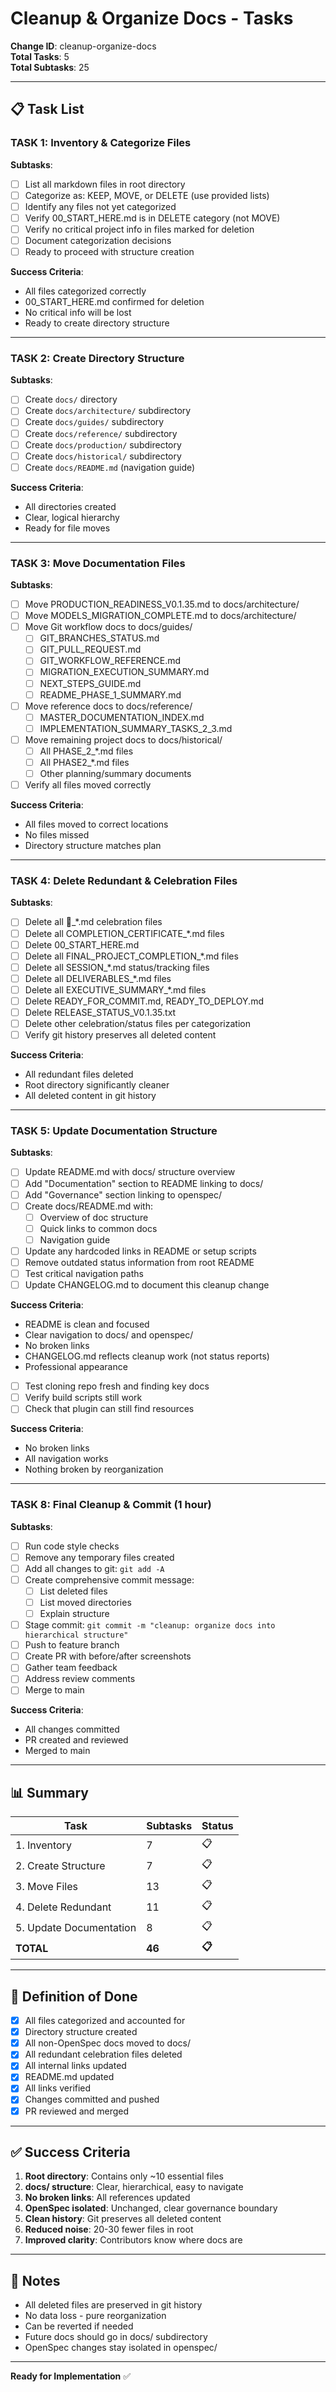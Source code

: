 # Cleanup & Organize Docs - Tasks

**Change ID**: cleanup-organize-docs  
**Total Tasks**: 5  
**Total Subtasks**: 25  

---

## 📋 Task List

### TASK 1: Inventory & Categorize Files
**Subtasks**:
- [ ] List all markdown files in root directory
- [ ] Categorize as: KEEP, MOVE, or DELETE (use provided lists)
- [ ] Identify any files not yet categorized
- [ ] Verify 00_START_HERE.md is in DELETE category (not MOVE)
- [ ] Verify no critical project info in files marked for deletion
- [ ] Document categorization decisions
- [ ] Ready to proceed with structure creation

**Success Criteria**:
- All files categorized correctly
- 00_START_HERE.md confirmed for deletion
- No critical info will be lost
- Ready to create directory structure

---

### TASK 2: Create Directory Structure
**Subtasks**:
- [ ] Create `docs/` directory
- [ ] Create `docs/architecture/` subdirectory
- [ ] Create `docs/guides/` subdirectory
- [ ] Create `docs/reference/` subdirectory
- [ ] Create `docs/production/` subdirectory
- [ ] Create `docs/historical/` subdirectory
- [ ] Create `docs/README.md` (navigation guide)

**Success Criteria**:
- All directories created
- Clear, logical hierarchy
- Ready for file moves

---

### TASK 3: Move Documentation Files
**Subtasks**:
- [ ] Move PRODUCTION_READINESS_V0.1.35.md to docs/architecture/
- [ ] Move MODELS_MIGRATION_COMPLETE.md to docs/architecture/
- [ ] Move Git workflow docs to docs/guides/
  - [ ] GIT_BRANCHES_STATUS.md
  - [ ] GIT_PULL_REQUEST.md
  - [ ] GIT_WORKFLOW_REFERENCE.md
  - [ ] MIGRATION_EXECUTION_SUMMARY.md
  - [ ] NEXT_STEPS_GUIDE.md
  - [ ] README_PHASE_1_SUMMARY.md
- [ ] Move reference docs to docs/reference/
  - [ ] MASTER_DOCUMENTATION_INDEX.md
  - [ ] IMPLEMENTATION_SUMMARY_TASKS_2_3.md
- [ ] Move remaining project docs to docs/historical/
  - [ ] All PHASE_2_*.md files
  - [ ] All PHASE2_*.md files
  - [ ] Other planning/summary documents
- [ ] Verify all files moved correctly

**Success Criteria**:
- All files moved to correct locations
- No files missed
- Directory structure matches plan

---

### TASK 4: Delete Redundant & Celebration Files
**Subtasks**:
- [ ] Delete all 🎉_*.md celebration files
- [ ] Delete all COMPLETION_CERTIFICATE_*.md files
- [ ] Delete 00_START_HERE.md
- [ ] Delete all FINAL_PROJECT_COMPLETION_*.md files
- [ ] Delete all SESSION_*.md status/tracking files
- [ ] Delete all DELIVERABLES_*.md files
- [ ] Delete all EXECUTIVE_SUMMARY_*.md files
- [ ] Delete READY_FOR_COMMIT.md, READY_TO_DEPLOY.md
- [ ] Delete RELEASE_STATUS_V0.1.35.txt
- [ ] Delete other celebration/status files per categorization
- [ ] Verify git history preserves all deleted content

**Success Criteria**:
- All redundant files deleted
- Root directory significantly cleaner
- All deleted content in git history

---

### TASK 5: Update Documentation Structure
**Subtasks**:
- [ ] Update README.md with docs/ structure overview
- [ ] Add "Documentation" section to README linking to docs/
- [ ] Add "Governance" section linking to openspec/
- [ ] Create docs/README.md with:
  - [ ] Overview of doc structure
  - [ ] Quick links to common docs
  - [ ] Navigation guide
- [ ] Update any hardcoded links in README or setup scripts
- [ ] Remove outdated status information from root README
- [ ] Test critical navigation paths
- [ ] Update CHANGELOG.md to document this cleanup change

**Success Criteria**:
- README is clean and focused
- Clear navigation to docs/ and openspec/
- No broken links
- CHANGELOG.md reflects cleanup work (not status reports)
- Professional appearance
- [ ] Test cloning repo fresh and finding key docs
- [ ] Verify build scripts still work
- [ ] Check that plugin can still find resources

**Success Criteria**:
- No broken links
- All navigation works
- Nothing broken by reorganization

---

### TASK 8: Final Cleanup & Commit (1 hour)
**Subtasks**:
- [ ] Run code style checks
- [ ] Remove any temporary files created
- [ ] Add all changes to git: `git add -A`
- [ ] Create comprehensive commit message:
  - [ ] List deleted files
  - [ ] List moved directories
  - [ ] Explain structure
- [ ] Stage commit: `git commit -m "cleanup: organize docs into hierarchical structure"`
- [ ] Push to feature branch
- [ ] Create PR with before/after screenshots
- [ ] Gather team feedback
- [ ] Address review comments
- [ ] Merge to main

**Success Criteria**:
- All changes committed
- PR created and reviewed
- Merged to main

---

## 📊 Summary

| Task | Subtasks | Status |
|------|----------|--------|
| 1. Inventory | 7 | 📋 |
| 2. Create Structure | 7 | 📋 |
| 3. Move Files | 13 | 📋 |
| 4. Delete Redundant | 11 | 📋 |
| 5. Update Documentation | 8 | 📋 |
| **TOTAL** | **46** | **📋** |

---

## 🎯 Definition of Done

- [x] All files categorized and accounted for
- [x] Directory structure created
- [x] All non-OpenSpec docs moved to docs/
- [x] All redundant celebration files deleted
- [x] All internal links updated
- [x] README.md updated
- [x] All links verified
- [x] Changes committed and pushed
- [x] PR reviewed and merged

---

## ✅ Success Criteria

1. **Root directory**: Contains only ~10 essential files
2. **docs/ structure**: Clear, hierarchical, easy to navigate
3. **No broken links**: All references updated
4. **OpenSpec isolated**: Unchanged, clear governance boundary
5. **Clean history**: Git preserves all deleted content
6. **Reduced noise**: 20-30 fewer files in root
7. **Improved clarity**: Contributors know where docs are

---

## 📝 Notes

- All deleted files are preserved in git history
- No data loss - pure reorganization
- Can be reverted if needed
- Future docs should go in docs/ subdirectory
- OpenSpec changes stay isolated in openspec/

---

**Ready for Implementation** ✅
